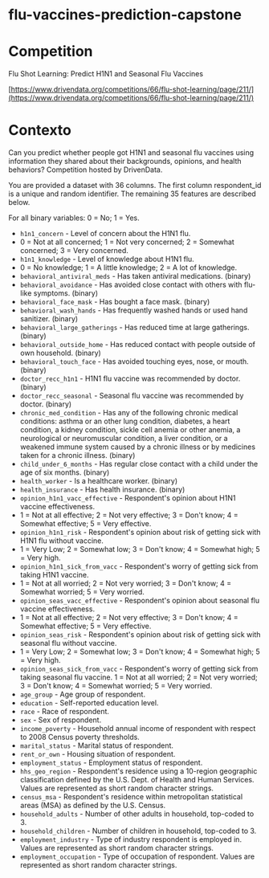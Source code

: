 # flu-vaccines-prediction-capstone

# Competition

Flu Shot Learning: Predict H1N1 and Seasonal Flu Vaccines

[https://www.drivendata.org/competitions/66/flu-shot-learning/page/211/](https://www.drivendata.org/competitions/66/flu-shot-learning/page/211/) 

# Contexto

Can you predict whether people got H1N1 and seasonal flu vaccines using information they shared about their backgrounds, opinions, and health behaviors? Competition hosted by DrivenData.

You are provided a dataset with 36 columns. The first column respondent_id is a unique and random identifier. The remaining 35 features are described below.

For all binary variables: 0 = No; 1 = Yes.

*   `h1n1_concern` - Level of concern about the H1N1 flu.
  *   0 = Not at all concerned; 1 = Not very concerned; 2 = Somewhat concerned; 3 = Very concerned.
*   `h1n1_knowledge` - Level of knowledge about H1N1 flu.
  *   0 = No knowledge; 1 = A little knowledge; 2 = A lot of knowledge.
*   `behavioral_antiviral_meds` - Has taken antiviral medications. (binary)
*   `behavioral_avoidance` - Has avoided close contact with others with flu-like symptoms. (binary)
*   `behavioral_face_mask` - Has bought a face mask. (binary)
*   `behavioral_wash_hands` - Has frequently washed hands or used hand sanitizer. (binary)
*   `behavioral_large_gatherings` - Has reduced time at large gatherings. (binary)
*   `behavioral_outside_home` - Has reduced contact with people outside of own household. (binary)
*   `behavioral_touch_face` - Has avoided touching eyes, nose, or mouth. (binary)
*   `doctor_recc_h1n1` - H1N1 flu vaccine was recommended by doctor. (binary)
*   `doctor_recc_seasonal` - Seasonal flu vaccine was recommended by doctor. (binary)
*   `chronic_med_condition` - Has any of the following chronic medical conditions: asthma or an other lung condition, diabetes, a heart condition, a kidney condition, sickle cell anemia or other anemia, a neurological or neuromuscular condition, a liver condition, or a weakened immune system caused by a chronic illness or by medicines taken for a chronic illness. (binary)
*   `child_under_6_months` - Has regular close contact with a child under the age of six months. (binary)
*   `health_worker` - Is a healthcare worker. (binary)
*   `health_insurance` - Has health insurance. (binary)
*   `opinion_h1n1_vacc_effective` - Respondent's opinion about H1N1 vaccine effectiveness.
  *   1 = Not at all effective; 2 = Not very effective; 3 = Don't know; 4 = Somewhat effective; 5 = Very effective.
*   `opinion_h1n1_risk` - Respondent's opinion about risk of getting sick with H1N1 flu without vaccine.
  *   1 = Very Low; 2 = Somewhat low; 3 = Don't know; 4 = Somewhat high; 5 = Very high.
*   `opinion_h1n1_sick_from_vacc` - Respondent's worry of getting sick from taking H1N1 vaccine.
  *   1 = Not at all worried; 2 = Not very worried; 3 = Don't know; 4 = Somewhat worried; 5 = Very worried.
*   `opinion_seas_vacc_effective` - Respondent's opinion about seasonal flu vaccine effectiveness.
  *   1 = Not at all effective; 2 = Not very effective; 3 = Don't know; 4 = Somewhat effective; 5 = Very effective.
*   `opinion_seas_risk` - Respondent's opinion about risk of getting sick with seasonal flu without vaccine.
  *   1 = Very Low; 2 = Somewhat low; 3 = Don't know; 4 = Somewhat high; 5 = Very high.
*   `opinion_seas_sick_from_vacc` - Respondent's worry of getting sick from taking seasonal flu vaccine.
     1 = Not at all worried; 2 = Not very worried; 3 = Don't know; 4 = Somewhat worried; 5 = Very worried.
*   `age_group` - Age group of respondent.
*   `education` - Self-reported education level.
*   `race` - Race of respondent.
*   `sex` - Sex of respondent.
*   `income_poverty` - Household annual income of respondent with respect to 2008 Census poverty thresholds.
*   `marital_status` - Marital status of respondent.
*   `rent_or_own` - Housing situation of respondent.
*   `employment_status` - Employment status of respondent.
*   `hhs_geo_region` - Respondent's residence using a 10-region geographic classification defined by the U.S. Dept. of Health and Human Services. Values are represented as short random character strings.
*   `census_msa` - Respondent's residence within metropolitan statistical areas (MSA) as defined by the U.S. Census.
*   `household_adults` - Number of other adults in household, top-coded to 3.
*   `household_children` - Number of children in household, top-coded to 3.
*   `employment_industry` - Type of industry respondent is employed in. Values are represented as short random character strings.
*   `employment_occupation` - Type of occupation of respondent. Values are represented as short random character strings. 

